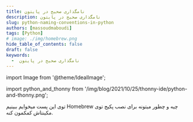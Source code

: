 ```yaml
---
title: نامگذاری صحیح در پایتون
description: نامگذاری صحیح در پایتون
slug: python-naming-conventions-in-python
authors: [massoudmaboudi]
tags: [Python]
# image: ./img/homebrew.png
hide_table_of_contents: false
draft: false
keywords: 
  -  نامگذاری صحیح در پایتون
---
```

import Image from '@theme/IdealImage';

import python_and_thonny from '/img/blog/2021/10/25/thonny-ide/python-and-thonny.png';

<!-- import mac_version from './img/mac_version.png'; -->

<!-- <div className="padding-vert--md">
  <Image img={homebrew}/>
</div> -->

توی این پست میخوایم ببینیم Homebrew چیه و چطور میتونه برای نصب پکیج توی مکینتاش کمکمون کنه.

<!--truncate-->